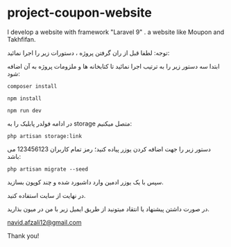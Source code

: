 # project-coupon-website
I develop a website with framework "Laravel 9" . a website like Moupon and Takhfifan.

توجه: لطفا قبل از ران گرفتن پروژه ، دستورات زیر را اجرا نمائید:

ابتدا سه دستور زیر را به ترتیب اجرا نمائید تا کتابخانه ها و ملزومات پروژه به آن اضافه شود:

<code>composer install</code>

<code>npm install</code>

<code>npm run dev</code>


در ادامه فولدر پابلیک را به storage متصل میکنیم:

<code>php artisan storage:link</code>

دستور زیر را جهت اضافه کردن یوزر پیاده کنید؛ رمز تمام کاربران 123456123 می باشد:

<code>php artisan migrate --seed</code>

سپس با یک یوزر ادمین وارد داشبورد شده و چند کوپون بسازید.

در نهایت از سایت استفاده کنید.

در صورت داشتن پیشنهاد یا انتقاد میتونید از طریق ایمیل زیر با من در میون بذارید.

navid.afzali12@gmail.com

Thank you!

